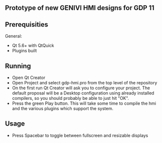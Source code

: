 Prototype of new GENIVI HMI designs for GDP 11
---------------------------------------------------

Prerequisities
---------------
General:
* Qt 5.6+ with QtQuick
* Plugins built

Running
-----------
* Open Qt Creator
* Open Project and select gdp-hmi.pro from the top level of the repository
* On the first run Qt Creator will ask you to configure your project.  The default proposal will be a Desktop configuration using already installed compilers, so you should probably be able to just hit "OK".
* Press the green Play button. This will take some time to compile the hmi and the various plugins which support the system.

Usage
-----------
* Press Spacebar to toggle between fullscreen and resizable displays

